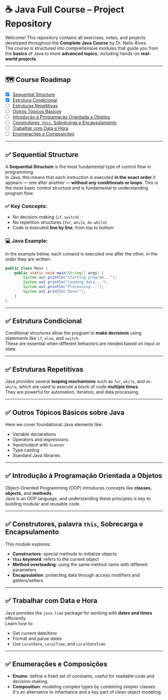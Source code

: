 # ☕ Java Full Course – Project Repository

Welcome! This repository contains all exercises, notes, and projects developed throughout the **Complete Java Course** by Dr. Nelio Alves.  
The course is structured into comprehensive modules that guide you from the **basics** of Java to more **advanced topics**, including hands-on **real-world projects**.

---

## 🗺️ Course Roadmap

- [x] [Sequential Structure](#-sequential-structure)
- [x] [Estrutura Condicional](#-estrutura-condicional)
- [ ] [Estruturas Repetitivas](#-estruturas-repetitivas)
- [ ] [Outros Tópicos Básicos](#-outros-tópicos-básicos-sobre-java)
- [ ] [Introdução à Programação Orientada a Objetos](#-introdução-à-programação-orientada-a-objetos)
- [ ] [Construtores, `this`, Sobrecarga e Encapsulamento](#-construtores-palavra-this-sobrecarga-e-encapsulamento)
- [ ] [Trabalhar com Data e Hora](#-trabalhar-com-data-e-hora)
- [ ] [Enumerações e Composições](#-enumerações-e-composições)
---

## ✅ Sequential Structure

A **Sequential Structure** is the most fundamental type of control flow in programming.  
In Java, this means that each instruction is executed **in the exact order** it appears — one after another — **without any conditionals or loops**.
This is the most basic control structure and is fundamental to understanding program flow.

### ✅ Key Concepts:
- No decision-making (`if`, `switch`)
- No repetition structures (`for`, `while`, `do-while`)
- Code is executed **line by line**, from top to bottom

### 💻 Java Example:
In the example below, each comand is executed one after the other, in the order they are written:
```java
public class Main {
    public static void main(String[] args) {
        System.out.println("Starting program...");
        System.out.println("Loading data...");
        System.out.println("Processing...");
        System.out.println("Done!");
    }
}

```
---

## ✅ Estrutura Condicional

Conditional structures allow the program to **make decisions** using statements like `if`, `else`, and `switch`.  
These are essential when different behaviors are needed based on input or state.

---

## ✅ Estruturas Repetitivas

Java provides several **looping mechanisms** such as `for`, `while`, and `do-while`, which are used to execute a block of code **multiple times**.  
They are powerful for automation, iteration, and data processing.

---

## ✅ Outros Tópicos Básicos sobre Java

Here we cover foundational Java elements like:
- Variable declarations
- Operators and expressions
- Input/output with `Scanner`
- Type casting
- Standard Java libraries

---

## ✅ Introdução à Programação Orientada a Objetos

Object-Oriented Programming (OOP) introduces concepts like **classes**, **objects**, and **methods**.  
Java is an OOP language, and understanding these principles is key to building modular and reusable code.

---

## ✅ Construtores, palavra `this`, Sobrecarga e Encapsulamento

This module explores:
- **Constructors**: special methods to initialize objects
- **`this` keyword**: refers to the current object
- **Method overloading**: using the same method name with different parameters
- **Encapsulation**: protecting data through access modifiers and getters/setters

---

## ✅ Trabalhar com Data e Hora

Java provides the `java.time` package for working with **dates and times** efficiently.  
Learn how to:
- Get current date/time
- Format and parse dates
- Use `LocalDate`, `LocalTime`, and `LocalDateTime`

---

## ✅ Enumerações e Composições

- **Enums**: define a fixed set of constants, useful for readable code and decision-making.
- **Composition**: modeling complex types by combining simpler classes.  
It's an alternative to inheritance and a key part of clean object modeling.
